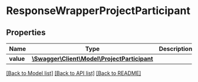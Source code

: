 # ResponseWrapperProjectParticipant

## Properties
Name | Type | Description | Notes
------------ | ------------- | ------------- | -------------
**value** | [**\Swagger\Client\Model\ProjectParticipant**](ProjectParticipant.md) |  | [optional] 

[[Back to Model list]](../../README.md#documentation-for-models) [[Back to API list]](../../README.md#documentation-for-api-endpoints) [[Back to README]](../../README.md)

